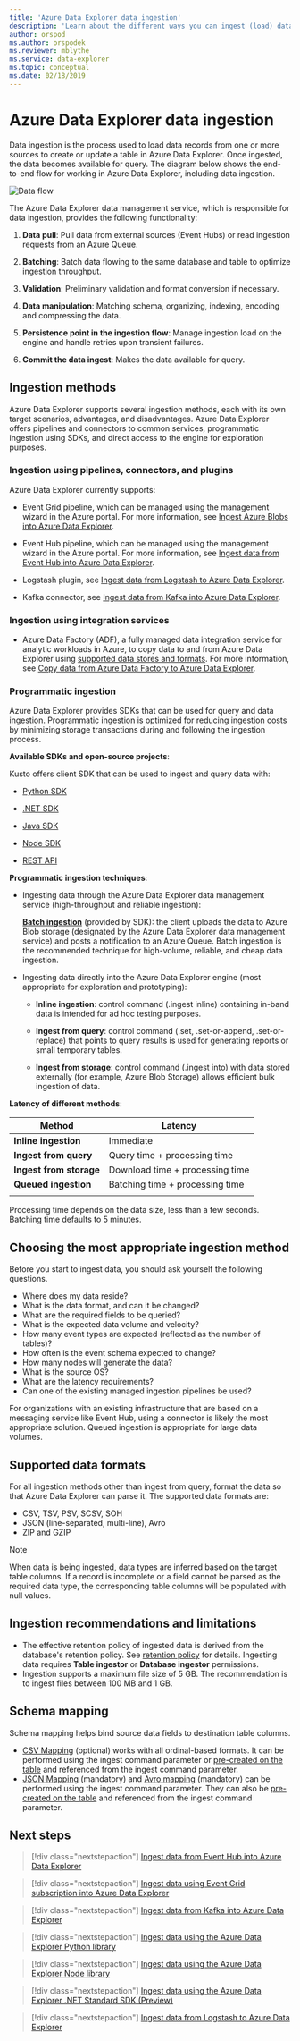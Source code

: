 ```yaml
---
title: 'Azure Data Explorer data ingestion'
description: 'Learn about the different ways you can ingest (load) data in Azure Data Explorer'
author: orspod
ms.author: orspodek
ms.reviewer: mblythe
ms.service: data-explorer
ms.topic: conceptual
ms.date: 02/18/2019
---
```


# Azure Data Explorer data ingestion

Data ingestion is the process used to load data records from one or more sources to create or update a table in Azure Data Explorer. Once ingested, the data becomes available for query. The diagram below shows the end-to-end flow for working in Azure Data Explorer, including data ingestion.

![Data flow](media/ingest-data-overview/data-flow.png)

The Azure Data Explorer data management service, which is responsible for data ingestion, provides the following functionality:

1. **Data pull**: Pull data from external sources (Event Hubs) or read ingestion requests from an Azure Queue.

1. **Batching**: Batch data flowing to the same database and table to optimize ingestion throughput.

1. **Validation**: Preliminary validation and format conversion if necessary.

1. **Data manipulation**: Matching schema, organizing, indexing, encoding and compressing the data.

1. **Persistence point in the ingestion flow**: Manage ingestion load on the engine and handle retries upon transient failures.

1. **Commit the data ingest**: Makes the data available for query.

## Ingestion methods

Azure Data Explorer supports several ingestion methods, each with its own target scenarios, advantages, and disadvantages. Azure Data Explorer offers pipelines and connectors to common services, programmatic ingestion using SDKs, and direct access to the engine for exploration purposes.

### Ingestion using pipelines, connectors, and plugins

Azure Data Explorer currently supports:

* Event Grid pipeline, which can be managed using the management wizard in the Azure portal. For more information, see [Ingest Azure Blobs into Azure Data Explorer](ingest-data-event-grid.md).

* Event Hub pipeline, which can be managed using the management wizard in the Azure portal. For more information, see [Ingest data from Event Hub into Azure Data Explorer](ingest-data-event-hub.md).

* Logstash plugin, see [Ingest data from Logstash to Azure Data Explorer](ingest-data-logstash.md).

* Kafka connector, see [Ingest data from Kafka into Azure Data Explorer](ingest-data-kafka.md).

### Ingestion using integration services

* Azure Data Factory (ADF), a fully managed data integration service for analytic workloads in Azure, to copy data to and from Azure Data Explorer using [supported data stores and formats](/azure/data-factory/copy-activity-overview#supported-data-stores-and-formats). For more information, see [Copy data from Azure Data Factory to Azure Data Explorer](/azure/data-explorer/data-factory-load-data).

### Programmatic ingestion

Azure Data Explorer provides SDKs that can be used for query and data ingestion. Programmatic ingestion is optimized for reducing ingestion costs by minimizing storage transactions during and following the ingestion process.

**Available SDKs and open-source projects**:

Kusto offers client SDK that can be used to ingest and query data with:

* [Python SDK](/azure/kusto/api/python/kusto-python-client-library)

* [.NET SDK](/azure/kusto/api/netfx/about-the-sdk)

* [Java SDK](/azure/kusto/api/java/kusto-java-client-library)

* [Node SDK](/azure/kusto/api/node/kusto-node-client-library)

* [REST API](/azure/kusto/api/netfx/kusto-ingest-client-rest)

**Programmatic ingestion techniques**:

* Ingesting data through the Azure Data Explorer data management service (high-throughput and reliable ingestion):

    [**Batch ingestion**](/azure/kusto/api/netfx/kusto-ingest-queued-ingest-sample) (provided by SDK): the client uploads the data to Azure Blob storage (designated by the Azure Data Explorer data management service) and posts a notification to an Azure Queue. Batch ingestion is the recommended technique for high-volume, reliable, and cheap data ingestion.

* Ingesting data directly into the Azure Data Explorer engine (most appropriate for exploration and prototyping):

  * **Inline ingestion**: control command (.ingest inline) containing in-band data is intended for ad hoc testing purposes.

  * **Ingest from query**: control command (.set, .set-or-append, .set-or-replace) that points to query results is used for generating reports or small temporary tables.

  * **Ingest from storage**: control command (.ingest into) with data stored externally (for example, Azure Blob Storage) allows efficient bulk ingestion of data.

**Latency of different methods**:

| Method | Latency |
| --- | --- |
| **Inline ingestion** | Immediate |
| **Ingest from query** | Query time + processing time |
| **Ingest from storage** | Download time + processing time |
| **Queued ingestion** | Batching time + processing time |
| |

Processing time depends on the data size, less than a few seconds. Batching time defaults to 5 minutes.

## Choosing the most appropriate ingestion method

Before you start to ingest data, you should ask yourself the following questions.

* Where does my data reside? ​
* What is the data format, and can it be changed? ​
* What are the required fields to be queried? ​
* What is the expected data volume and velocity? ​
* How many event types are expected (reflected as the number of tables)? ​
* How often is the event schema expected to change? ​
* How many nodes will generate the data? ​
* What is the source OS? ​
* What are the latency requirements? ​
* Can one of the existing managed ingestion pipelines be used? ​

For organizations with an existing infrastructure that are based on a messaging service like Event Hub, using a connector is likely the most appropriate solution. Queued ingestion is appropriate for large data volumes.

## Supported data formats

For all ingestion methods other than ingest from query, format the data so that Azure Data Explorer can parse it. The supported data formats are:

* CSV, TSV, PSV, SCSV, SOH​
* JSON (line-separated, multi-line), Avro​
* ZIP and GZIP 

> [!NOTE]
> When data is being ingested, data types are inferred based on the target table columns. If a record is incomplete or a field cannot be parsed as the required data type, the corresponding table columns will be populated with null values.

## Ingestion recommendations and limitations

* The effective retention policy of ingested data is derived from the database's retention policy. See [retention policy](/azure/kusto/concepts/retentionpolicy) for details. Ingesting data requires **Table ingestor** or **Database ingestor** permissions.
* Ingestion supports a maximum file size of 5 GB. The recommendation is to ingest files between 100 MB and 1 GB.

## Schema mapping

Schema mapping helps bind source data fields to destination table columns.

* [CSV Mapping](/azure/kusto/management/mappings?branch=master#csv-mapping) (optional) works with all ordinal-based formats. It can be performed using the ingest command parameter or [pre-created on the table](/azure/kusto/management/tables?branch=master#create-ingestion-mapping) and referenced from the ingest command parameter.
* [JSON Mapping](/azure/kusto/management/mappings?branch=master#json-mapping) (mandatory) and [Avro mapping](/azure/kusto/management/mappings?branch=master#avro-mapping) (mandatory) can be performed using the ingest command parameter. They can also be [pre-created on the table](/azure/kusto/management/tables#create-ingestion-mapping) and referenced from the ingest command parameter.

## Next steps

> [!div class="nextstepaction"]
> [Ingest data from Event Hub into Azure Data Explorer](ingest-data-event-hub.md)

> [!div class="nextstepaction"]
> [Ingest data using Event Grid subscription into Azure Data Explorer](ingest-data-event-grid.md)

> [!div class="nextstepaction"]
> [Ingest data from Kafka into Azure Data Explorer](ingest-data-kafka.md)

> [!div class="nextstepaction"]
> [Ingest data using the Azure Data Explorer Python library](python-ingest-data.md)

> [!div class="nextstepaction"]
> [Ingest data using the Azure Data Explorer Node library](node-ingest-data.md)

> [!div class="nextstepaction"]
> [Ingest data using the Azure Data Explorer .NET Standard SDK (Preview)](net-standard-ingest-data.md)

> [!div class="nextstepaction"]
> [Ingest data from Logstash to Azure Data Explorer](ingest-data-logstash.md)
